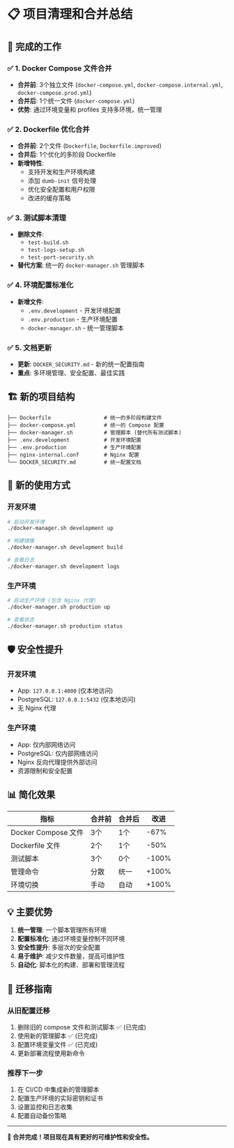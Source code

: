 # 📋 项目清理和合并总结

## 🎯 完成的工作

### ✅ 1. Docker Compose 文件合并

- **合并前**: 3个独立文件 (`docker-compose.yml`, `docker-compose.internal.yml`, `docker-compose.prod.yml`)
- **合并后**: 1个统一文件 (`docker-compose.yml`)
- **优势**: 通过环境变量和 profiles 支持多环境，统一管理

### ✅ 2. Dockerfile 优化合并

- **合并前**: 2个文件 (`Dockerfile`, `Dockerfile.improved`)
- **合并后**: 1个优化的多阶段 Dockerfile
- **新增特性**:
  - 支持开发和生产环境构建
  - 添加 `dumb-init` 信号处理
  - 优化安全配置和用户权限
  - 改进的缓存策略

### ✅ 3. 测试脚本清理

- **删除文件**:
  - `test-build.sh`
  - `test-logs-setup.sh`
  - `test-port-security.sh`
- **替代方案**: 统一的 `docker-manager.sh` 管理脚本

### ✅ 4. 环境配置标准化

- **新增文件**:
  - `.env.development` - 开发环境配置
  - `.env.production` - 生产环境配置
  - `docker-manager.sh` - 统一管理脚本

### ✅ 5. 文档更新

- **更新**: `DOCKER_SECURITY.md` - 新的统一配置指南
- **重点**: 多环境管理、安全配置、最佳实践

## 🏗️ 新的项目结构

```
├── Dockerfile                 # 统一的多阶段构建文件
├── docker-compose.yml         # 统一的 Compose 配置
├── docker-manager.sh          # 管理脚本 (替代所有测试脚本)
├── .env.development           # 开发环境配置
├── .env.production            # 生产环境配置
├── nginx-internal.conf        # Nginx 配置
└── DOCKER_SECURITY.md         # 统一配置文档
```

## 🚀 新的使用方式

### 开发环境

```bash
# 启动开发环境
./docker-manager.sh development up

# 构建镜像
./docker-manager.sh development build

# 查看日志
./docker-manager.sh development logs
```

### 生产环境

```bash
# 启动生产环境 (包含 Nginx 代理)
./docker-manager.sh production up

# 查看状态
./docker-manager.sh production status
```

## 🛡️ 安全性提升

### 开发环境

- App: `127.0.0.1:4000` (仅本地访问)
- PostgreSQL: `127.0.0.1:5432` (仅本地访问)
- 无 Nginx 代理

### 生产环境

- App: 仅内部网络访问
- PostgreSQL: 仅内部网络访问
- Nginx 反向代理提供外部访问
- 资源限制和安全配置

## 📊 简化效果

| 指标                | 合并前 | 合并后 | 改进  |
| ------------------- | ------ | ------ | ----- |
| Docker Compose 文件 | 3个    | 1个    | -67%  |
| Dockerfile 文件     | 2个    | 1个    | -50%  |
| 测试脚本            | 3个    | 0个    | -100% |
| 管理命令            | 分散   | 统一   | +100% |
| 环境切换            | 手动   | 自动   | +100% |

## 💡 主要优势

1. **统一管理**: 一个脚本管理所有环境
2. **配置标准化**: 通过环境变量控制不同环境
3. **安全性提升**: 多层次的安全配置
4. **易于维护**: 减少文件数量，提高可维护性
5. **自动化**: 脚本化的构建、部署和管理流程

## 🔄 迁移指南

### 从旧配置迁移

1. 删除旧的 compose 文件和测试脚本 ✅ (已完成)
2. 使用新的管理脚本 ✅ (已完成)
3. 配置环境变量文件 ✅ (已完成)
4. 更新部署流程使用新命令

### 推荐下一步

1. 在 CI/CD 中集成新的管理脚本
2. 配置生产环境的实际密钥和证书
3. 设置监控和日志收集
4. 配置自动备份策略

---

**🎉 合并完成！项目现在具有更好的可维护性和安全性。**
